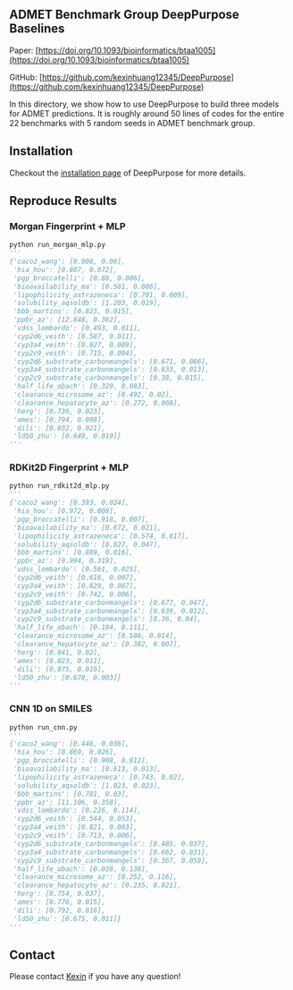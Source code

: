 ## ADMET Benchmark Group DeepPurpose Baselines

Paper: [https://doi.org/10.1093/bioinformatics/btaa1005](https://doi.org/10.1093/bioinformatics/btaa1005)

GitHub: [https://github.com/kexinhuang12345/DeepPurpose](https://github.com/kexinhuang12345/DeepPurpose)

In this directory, we show how to use DeepPurpose to build three models for ADMET predictions. It is roughly around 50 lines of codes for the entire 22 benchmarks with 5 random seeds in ADMET benchmark group.


## Installation

Checkout the [installation page](https://github.com/kexinhuang12345/DeepPurpose#install--usage) of DeepPurpose for more details.

## Reproduce Results

### Morgan Fingerprint + MLP

```python
python run_morgan_mlp.py
'''
{'caco2_wang': [0.908, 0.06],
 'hia_hou': [0.807, 0.072],
 'pgp_broccatelli': [0.88, 0.006],
 'bioavailability_ma': [0.581, 0.086],
 'lipophilicity_astrazeneca': [0.701, 0.009],
 'solubility_aqsoldb': [1.203, 0.019],
 'bbb_martins': [0.823, 0.015],
 'ppbr_az': [12.848, 0.362],
 'vdss_lombardo': [0.493, 0.011],
 'cyp2d6_veith': [0.587, 0.011],
 'cyp3a4_veith': [0.827, 0.009],
 'cyp2c9_veith': [0.715, 0.004],
 'cyp2d6_substrate_carbonmangels': [0.671, 0.066],
 'cyp3a4_substrate_carbonmangels': [0.633, 0.013],
 'cyp2c9_substrate_carbonmangels': [0.38, 0.015],
 'half_life_obach': [0.329, 0.083],
 'clearance_microsome_az': [0.492, 0.02],
 'clearance_hepatocyte_az': [0.272, 0.068],
 'herg': [0.736, 0.023],
 'ames': [0.794, 0.008],
 'dili': [0.832, 0.021],
 'ld50_zhu': [0.649, 0.019]}
'''
```

### RDKit2D Fingerprint + MLP

```python
python run_rdkit2d_mlp.py
'''
{'caco2_wang': [0.393, 0.024],
 'hia_hou': [0.972, 0.008],
 'pgp_broccatelli': [0.918, 0.007],
 'bioavailability_ma': [0.672, 0.021],
 'lipophilicity_astrazeneca': [0.574, 0.017],
 'solubility_aqsoldb': [0.827, 0.047],
 'bbb_martins': [0.889, 0.016],
 'ppbr_az': [9.994, 0.319],
 'vdss_lombardo': [0.561, 0.025],
 'cyp2d6_veith': [0.616, 0.007],
 'cyp3a4_veith': [0.829, 0.007],
 'cyp2c9_veith': [0.742, 0.006],
 'cyp2d6_substrate_carbonmangels': [0.677, 0.047],
 'cyp3a4_substrate_carbonmangels': [0.639, 0.012],
 'cyp2c9_substrate_carbonmangels': [0.36, 0.04],
 'half_life_obach': [0.184, 0.111],
 'clearance_microsome_az': [0.586, 0.014],
 'clearance_hepatocyte_az': [0.382, 0.007],
 'herg': [0.841, 0.02],
 'ames': [0.823, 0.011],
 'dili': [0.875, 0.019],
 'ld50_zhu': [0.678, 0.003]}
'''
```

### CNN 1D on SMILES

```python
python run_cnn.py
'''
{'caco2_wang': [0.446, 0.036],
 'hia_hou': [0.869, 0.026],
 'pgp_broccatelli': [0.908, 0.012],
 'bioavailability_ma': [0.613, 0.013],
 'lipophilicity_astrazeneca': [0.743, 0.02],
 'solubility_aqsoldb': [1.023, 0.023],
 'bbb_martins': [0.781, 0.03],
 'ppbr_az': [11.106, 0.358],
 'vdss_lombardo': [0.226, 0.114],
 'cyp2d6_veith': [0.544, 0.053],
 'cyp3a4_veith': [0.821, 0.003],
 'cyp2c9_veith': [0.713, 0.006],
 'cyp2d6_substrate_carbonmangels': [0.485, 0.037],
 'cyp3a4_substrate_carbonmangels': [0.662, 0.031],
 'cyp2c9_substrate_carbonmangels': [0.367, 0.059],
 'half_life_obach': [0.038, 0.138],
 'clearance_microsome_az': [0.252, 0.116],
 'clearance_hepatocyte_az': [0.235, 0.021],
 'herg': [0.754, 0.037],
 'ames': [0.776, 0.015],
 'dili': [0.792, 0.016],
 'ld50_zhu': [0.675, 0.011]}
'''
```

## Contact

Please contact [Kexin](mailto:kexinhuang@hsph.harvard.edu) if you have any question!